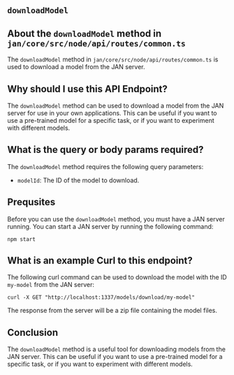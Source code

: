 
  
   ## **`downloadModel`**

## About the `downloadModel` method in `jan/core/src/node/api/routes/common.ts`

The `downloadModel` method in `jan/core/src/node/api/routes/common.ts` is used to download a model from the JAN server.

## Why should I use this API Endpoint?

The `downloadModel` method can be used to download a model from the JAN server for use in your own applications. This can be useful if you want to use a pre-trained model for a specific task, or if you want to experiment with different models.

## What is the query or body params required?

The `downloadModel` method requires the following query parameters:

* `modelId`: The ID of the model to download.

## Prequsites

Before you can use the `downloadModel` method, you must have a JAN server running. You can start a JAN server by running the following command:

```
npm start
```

## What is an example Curl to this endpoint?

The following curl command can be used to download the model with the ID `my-model` from the JAN server:

```
curl -X GET "http://localhost:1337/models/download/my-model"
```

The response from the server will be a zip file containing the model files.

## Conclusion

The `downloadModel` method is a useful tool for downloading models from the JAN server. This can be useful if you want to use a pre-trained model for a specific task, or if you want to experiment with different models.
  
  